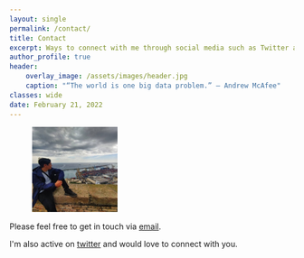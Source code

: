 ```yaml
---
layout: single
permalink: /contact/
title: Contact
excerpt: Ways to connect with me through social media such as Twitter and Linkedin and via email.
author_profile: true
header:
    overlay_image: /assets/images/header.jpg
    caption: "“The world is one big data problem.” — Andrew McAfee"
classes: wide
date: February 21, 2022
---
```


<figure style="width: 30%" class="align-right">
  <img src="/assets/images/barcelona.jpg" alt="">
</figure>

Please feel free to get in touch via [email](mailto:fvergara.sand@gmail.com).  

I'm also active on [twitter](https://bit.ly/sirfranvergara) and would love to connect with you.







  
